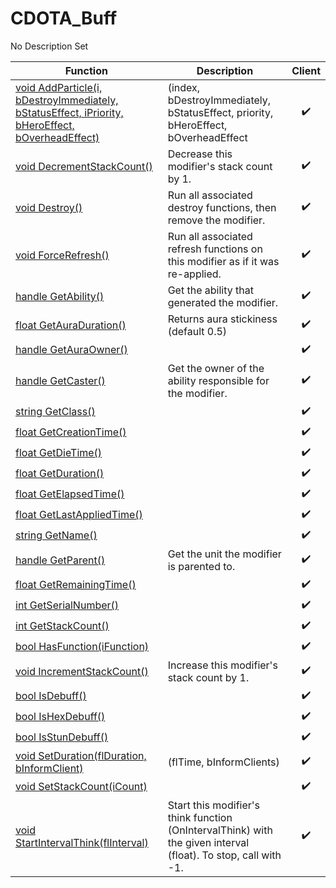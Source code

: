 # CDOTA_Buff
No Description Set

Function|Description|Client
--|--|:--:
[void AddParticle(i, bDestroyImmediately, bStatusEffect, iPriority, bHeroEffect, bOverheadEffect)](AddParticle)|(index, bDestroyImmediately, bStatusEffect, priority, bHeroEffect, bOverheadEffect|✔️
[void DecrementStackCount()](DecrementStackCount)|Decrease this modifier's stack count by 1.|✔️
[void Destroy()](Destroy)|Run all associated destroy functions, then remove the modifier.|✔️
[void ForceRefresh()](ForceRefresh)|Run all associated refresh functions on this modifier as if it was re-applied.|✔️
[handle GetAbility()](GetAbility)|Get the ability that generated the modifier.|✔️
[float GetAuraDuration()](GetAuraDuration)|Returns aura stickiness (default 0.5)|✔️
[handle GetAuraOwner()](GetAuraOwner)||✔️
[handle GetCaster()](GetCaster)|Get the owner of the ability responsible for the modifier.|✔️
[string GetClass()](GetClass)||✔️
[float GetCreationTime()](GetCreationTime)||✔️
[float GetDieTime()](GetDieTime)||✔️
[float GetDuration()](GetDuration)||✔️
[float GetElapsedTime()](GetElapsedTime)||✔️
[float GetLastAppliedTime()](GetLastAppliedTime)||✔️
[string GetName()](GetName)||✔️
[handle GetParent()](GetParent)|Get the unit the modifier is parented to.|✔️
[float GetRemainingTime()](GetRemainingTime)||✔️
[int GetSerialNumber()](GetSerialNumber)||✔️
[int GetStackCount()](GetStackCount)||✔️
[bool HasFunction(iFunction)](HasFunction)||✔️
[void IncrementStackCount()](IncrementStackCount)|Increase this modifier's stack count by 1.|✔️
[bool IsDebuff()](IsDebuff)||✔️
[bool IsHexDebuff()](IsHexDebuff)||✔️
[bool IsStunDebuff()](IsStunDebuff)||✔️
[void SetDuration(flDuration, bInformClient)](SetDuration)|(flTime, bInformClients)|✔️
[void SetStackCount(iCount)](SetStackCount)||✔️
[void StartIntervalThink(flInterval)](StartIntervalThink)|Start this modifier's think function (OnIntervalThink) with the given interval (float).  To stop, call with -1.|✔️
